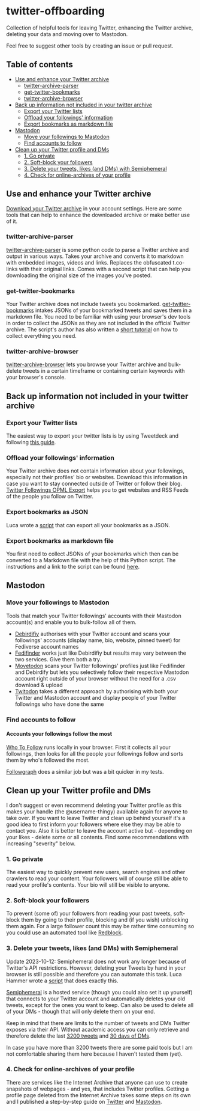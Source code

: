 # twitter-offboarding
Collection of helpful tools for leaving Twitter, enhancing the Twitter archive, deleting your data and moving over to Mastodon.

Feel free to suggest other tools by creating an issue or pull request.

## Table of contents
  - [Use and enhance your Twitter archive](#use-and-enhance-your-twitter-archive)
    * [twitter-archive-parser](#twitter-archive-parser)
    * [get-twitter-bookmarks](#get-twitter-bookmarks)
    * [twitter-archive-browser](#twitter-archive-browser)
  - [Back up information not included in your twitter archive](#back-up-information-not-included-in-your-twitter-archive)
    * [Export your Twitter lists](#export-your-twitter-lists)
    * [Offload your followings' information](#offload-your-followings-information)
    * [Export bookmarks as markdown file](#export-bookmarks-as-markdown-file)
  - [Mastodon](#mastodon)
    * [Move your followings to Mastodon](#move-your-followings-to-mastodon)
    * [Find accounts to follow](#find-accounts-to-follow)
  - [Clean up your Twitter profile and DMs](#clean-up-your-twitter-profile-and-dms)
    * [1. Go private](#1-go-private)
    * [2. Soft-block your followers](#2-soft-block-your-followers)
    * [3. Delete your tweets, likes (and DMs) with Semiphemeral](#3-delete-your-tweets-likes-and-dms-with-semiphemeral)
    * [4. Check for online-archives of your profile](#4-check-for-online-archives-of-your-profile)

## Use and enhance your Twitter archive
[Download your Twitter archive](https://twitter.com/settings/download_your_data) in your account settings. Here are some tools that can help to enhance the downloaded archive or make better use of it.

### twitter-archive-parser
[twitter-archive-parser](https://github.com/timhutton/twitter-archive-parser) is some python code to parse a Twitter archive and output in various ways. Takes your archive and converts it to markdown with embedded images, videos and links. Replaces the obfuscated t.co-links with their original links. Comes with a second script that can help you downloading the original size of the images you've posted.

### get-twitter-bookmarks
Your Twitter archive does not include tweets you bookmarked. [get-twitter-bookmarks](https://gist.github.com/divyajyotiuk/9fb29c046e1dfcc8d5683684d7068efe) intakes JSONs of your bookmarked tweets and saves them in a markdown file. You need to be familiar with using your browser's dev tools in order to collect the JSONs as they are not included in the official Twitter archive. The script's author has also written a [short tutorial](https://dev.to/divyajyotiuk/exporting-your-twitter-bookmarks-in-markdown-file-19bj) on how to collect everything you need.

### twitter-archive-browser
[twitter-archive-browser](https://sk22.github.io/twitter-archive-browser/) lets you browse your Twitter archive and bulk-delete tweets in a certain timeframe or containing certain keywords with your browser's console.

## Back up information not included in your twitter archive
### Export your Twitter lists
The easiest way to export your twitter lists is by using Tweetdeck and following [this guide](https://www.makeuseof.com/tag/backup-export-twitter-lists/).

### Offload your followings' information
Your Twitter archive does not contain information about your followings, especially not their profiles' bio or websites. Download this information in case you want to stay connected outside of Twitter or follow their blog. [Twitter Followings OPML Export](http://opml.glitch.me/) helps you to get websites and RSS Feeds of the people you follow on Twitter.

### Export bookmarks as JSON
Luca wrote a [script](https://github.com/lucahammer/tweetXer) that can export all your bookmarks as a JSON.

### Export bookmarks as markdown file
You first need to collect JSONs of your bookmarks which then can be converted to a Markdown file with the help of this Python script. The instructions and a link to the script can be found [here](https://dev.to/divyajyotiuk/exporting-your-twitter-bookmarks-in-markdown-file-19bj).

## Mastodon

### Move your followings to Mastodon
Tools that match your Twitter followings' accounts with their Mastodon account(s) and enable you to bulk-follow all of them.

- [Debirdifiy](https://pruvisto.org/debirdify/) authorises with your Twitter account and scans your followings' accounts (display name, bio, website, pinned tweet) for Fediverse account names
- [Fedifinder](https://fedifinder.glitch.me) works just like Debirdifiy but results may vary between the two services. Give them both a try.
- [Movetodon](https://www.movetodon.org/) scans your Twitter followings' profiles just like Fedifinder and Debirdify but lets you selectively follow their respective Mastodon account right outside of your browser without the need for a .csv download & upload
- [Twitodon](https://twitodon.com/) takes a different approach by authorising with both your Twitter and Mastodon account and display people of your Twitter followings who have done the same

### Find accounts to follow
#### Accounts your followings follow the most
[Who To Follow](https://whotofollow.tibor.net/) runs locally in your browser. First it collects all your followings, then looks for all the people your followings follow and sorts them by who's followed the most.

[Followgraph](https://followgraph.vercel.app/) does a similar job but was a bit quicker in my tests.

## Clean up your Twitter profile and DMs
I don't suggest or even recommend deleting your Twitter profile as this makes your handle (the @username-thingy) available again for anyone to take over. If you want to leave Twitter and clean up behind yourself it's a good idea to first inform your followers where else they may be able to contact you. Also it is better to leave the account active but - depending on your likes - delete some or all contents. Find some recommendations with increasing "severity" below.

### 1. Go private
The easiest way to quickly prevent new users, search engines and other crawlers to read your content. Your followers will of course still be able to read your profile's contents. Your bio will still be visible to anyone.

### 2. Soft-block your followers
To prevent (some of) your followers from reading your past tweets, soft-block them by going to their profile, blocking and (if you wish) unblocking them again. For a large follower count this may be rather time consuming so you could use an automated tool like [Redblock](https://github.com/gaeulbyul/RedBlock/blob/main/README.en.md).

### 3. Delete your tweets, likes (and DMs) with Semiphemeral
Update 2023-10-12: Semiphemeral does not work any longer because of Twitter's API restrictions. However, deleting your Tweets by hand in your browser is still possible and therefore you can automate this task. Luca Hammer wrote a [script](https://github.com/lucahammer/tweetXer) that does exactly this.

[Semiphemeral](https://github.com/micahflee/semiphemeral) is a hosted service (though you could also set it up yourself) that connects to your Twitter account and automatically deletes your old tweets, except for the ones you want to keep. Can also be used to delete all of your DMs - though that will only delete them on your end.

Keep in mind that there are limits to the number of tweets and DMs Twitter exposes via their API. Without academic access you can only retrieve and therefore delete the last [3200 tweets](https://github.com/micahflee/semiphemeral) and [30 days of DMs](https://twittercommunity.com/t/retrieving-older-than-30-days-direct-messages-direct-messages-events-list/104901).

In case you have more than 3200 tweets there are some paid tools but I am not comfortable sharing them here because I haven't tested them (yet).

### 4. Check for online-archives of your profile
There are services like the Internet Archive that anyone can use to create snapshots of webpages - and yes, that includes Twitter profiles. Getting a profile page deleted from the Internet Archive takes some steps on its own and I published a step-by-step guide on [Twitter](https://twitter.com/achisto/status/1591065125167190018?s=20&t=KeqeI8H7lVPlrdyAzlegDg) and [Mastodon](https://mastodon.social/@achisto/109325841635487550).
